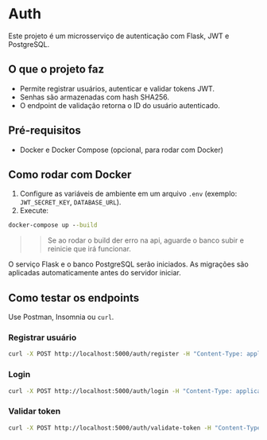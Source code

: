 # Auth

Este projeto é um microsserviço de autenticação com Flask, JWT e PostgreSQL.

## O que o projeto faz

- Permite registrar usuários, autenticar e validar tokens JWT.
- Senhas são armazenadas com hash SHA256.
- O endpoint de validação retorna o ID do usuário autenticado.

## Pré-requisitos
- Docker e Docker Compose (opcional, para rodar com Docker)

## Como rodar com Docker

1. Configure as variáveis de ambiente em um arquivo `.env` (exemplo: `JWT_SECRET_KEY`, `DATABASE_URL`).
2. Execute:

```cmd
docker-compose up --build
```

>> Se ao rodar o build der erro na api, aguarde o banco subir e reinicie que irá funcionar.

O serviço Flask e o banco PostgreSQL serão iniciados. As migrações são aplicadas automaticamente antes do servidor iniciar.

## Como testar os endpoints

Use Postman, Insomnia ou `curl`.

### Registrar usuário
```bash
curl -X POST http://localhost:5000/auth/register -H "Content-Type: application/json" -d "{\"email\":\"user@email.com\",\"username\":\"user1\",\"password\":\"senha123\"}"
```

### Login
```bash
curl -X POST http://localhost:5000/auth/login -H "Content-Type: application/json" -d "{\"email\":\"user@email.com\",\"password\":\"senha123\"}"
```

### Validar token
```bash
curl -X POST http://localhost:5000/auth/validate-token -H "Content-Type: application/json" -d "{\"token\":\"<seu_token_jwt>\"}"
```